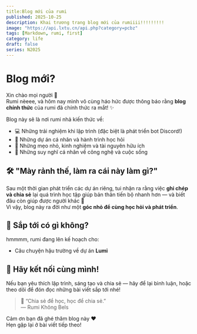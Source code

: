 ```yaml
---
title:Blog mới của rumi
published: 2025-10-25
description: Khai trương trang blog mới của rumiiii!!!!!!!!!
image: "https://api.lxtu.cn/api.php?category=pcbz"
tags: [Markdown, rumi, first]
category: life
draft: false
series: N2025
---
```


# Blog mới?

Xin chào mọi người 👋  
Rumi nèeee, và hôm nay mình vô cùng háo hức được thông báo rằng **blog chính thức** của rumi đã chính thức ra mắt! ✨  

Blog này sẽ là nơi rumi nhả kiến thức về:
- 💻 Những trải nghiệm khi lập trình (đặc biệt là phát triển bot Discord!)
- 🌱 Những dự án cá nhân và hành trình học hỏi
- 🧠 Những mẹo nhỏ, kinh nghiệm và tài nguyên hữu ích
- 💬 Những suy nghĩ cá nhân về công nghệ và cuộc sống

## 🛠️ "Mày rảnh thế, làm ra cái này làm gì?"
Sau một thời gian phát triển các dự án riêng, tui nhận ra rằng việc **ghi chép và chia sẻ** lại quá trình học tập giúp bản thân tiến bộ nhanh hơn — và biết đâu còn giúp được người khác 🌸  
Vì vậy, blog này ra đời như một **góc nhỏ để cùng học hỏi và phát triển**.

## 🚀 Sắp tới có gì không?
hmmmm, rumi đang lên kế hoạch cho:
- Câu chuyện hậu trường về dự án **Lumi**

## 💬 Hãy kết nối cùng mình!
Nếu bạn yêu thích lập trình, sáng tạo và chia sẻ — hãy để lại bình luận, hoặc theo dõi để đón đọc những bài viết sắp tới nhé!

> 🌟 “Chia sẻ để học, học để chia sẻ.”  
> — Rumi Không Bels

Cảm ơn bạn đã ghé thăm blog này ❤️  
Hẹn gặp lại ở bài viết tiếp theo!
